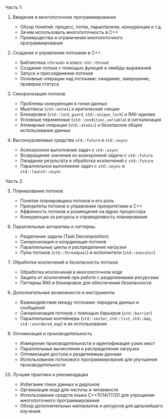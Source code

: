 Часть 1:

1. Введение в многопоточное программирование
   - Обзор понятий: процесс, поток, параллелизм, конкуренция и т.д.
   - Зачем использовать многопоточность в C++
   - Преимущества и ограничения многопоточного программирования

2. Создание и управление потоками в C++
   - Библиотека `<thread>` и класс `std::thread`
   - Создание потока с помощью функций и лямбда-выражений
   - Запуск и присоединение потоков
   - Основные операции над потоками: ожидание, завершение, проверка статуса

3. Синхронизация потоков
   - Проблемы конкуренции и гонки данных
   - Мьютексы (`std::mutex`) и критические секции
   - Блокировки (`std::lock_guard`, `std::unique_lock`) и RAII-идиома
   - Условные переменные (`std::condition_variable`) и сигнализация
   - Атомарные операции (`std::atomic`) и безопасное общее использование данных

4. Высокоуровневые средства `std::future` и `std::async`
   - Асинхронное выполнение задач с `std::async`
   - Возвращение значения из асинхронной задачи с `std::future`
   - Ожидание результата и обработка исключений с `std::future`
   - Параллельное выполнение задач с `std::async` и `std::launch::async`

Часть 2:

5. Планирование потоков
   - Понятие планировщика потоков и его роль
   - Приоритеты потоков и управление приоритетами в C++
   - Аффинность потоков и размещение на ядрах процессора
   - Конкуренция за ресурсы и справедливость планирования

6. Параллельные алгоритмы и паттерны
   - Разделение задачи (Task Decomposition)
   - Синхронизация и координация потоков
   - Параллельные циклы и распределение нагрузки
   - Пулы потоков (`std::threadpool`) и исполнители (`std::executor`)

7. Обработка исключений и безопасность потоков
   - Обработка исключений в многопоточном коде
   - Защита от исключений при работе с разделяемыми ресурсами
   - Паттерны RAII и блокировок для обеспечения безопасности

8. Дополнительные возможности и инструменты
   - Взаимодействие между потоками: передача данных и сообщений
   - Синхронизация потоков с помощью барьеров (`std::barrier`)
   - Параллельные контейнеры (`std::vector`, `std::list`, `std::map`, `std::unordered_map`) и их использование

9. Оптимизация и производительность
   - Измерение производительности и идентификация узких мест
   - Параллельные вычисления и распределение нагрузки
   - Оптимизация доступа к разделяемым данным
   - Использование потокового программирования для улучшения производительности

10. Лучшие практики и рекомендации
    - Избегание гонок данных и дедлоков
    - Организация кода для чистоты и читаемости
    - Использование средств языка C++11/14/17/20 для упрощения многопоточного программирования
    - Обзор дополнительных материалов и ресурсов для дальнейшего изучения
